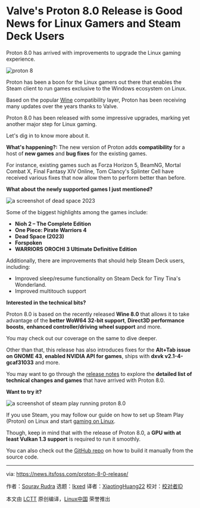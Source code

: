 [#]: subject: "Valve's Proton 8.0 Release is Good News for Linux Gamers and Steam Deck Users"
[#]: via: "https://news.itsfoss.com/proton-8-0-release/"
[#]: author: "Sourav Rudra https://news.itsfoss.com/author/sourav/"
[#]: collector: "lkxed"
[#]: translator: "XiaotingHuang22"
[#]: reviewer: " "
[#]: publisher: " "
[#]: url: " "

Valve's Proton 8.0 Release is Good News for Linux Gamers and Steam Deck Users
======

Proton 8.0 has arrived with improvements to upgrade the Linux gaming experience.

![proton 8][1]

Proton has been a boon for the Linux gamers out there that enables the Steam client to run games exclusive to the Windows ecosystem on Linux.

Based on the popular [Wine][2] compatibility layer, Proton has been receiving many updates over the years thanks to Valve.

Proton 8.0 has been released with some impressive upgrades, marking yet another major step for Linux gaming.

Let's dig in to know more about it.

**What's happening?:** The new version of Proton adds **compatibility** for a host of **new games** and **bug fixes** for the existing games.

For instance, existing games such as Forza Horizon 5, BeamNG, Mortal Combat X, Final Fantasy XIV Online, Tom Clancy's Splinter Cell have received various fixes that now allow them to perform better than before.

**What about the newly supported games I just mentioned?**

![a screenshot of dead space 2023][3]

Some of the biggest highlights among the games include:

- **Nioh 2 – The Complete Edition**
- **One Piece: Pirate Warriors 4**
- **Dead Space (2023)**
- **Forspoken**
- **WARRIORS OROCHI 3 Ultimate Definitive Edition**

Additionally, there are improvements that should help Steam Deck users, including:

- Improved sleep/resume functionality on Steam Deck for Tiny Tina's Wonderland.
- Improved multitouch support

**Interested in the technical bits?**

Proton 8.0 is based on the recently released **Wine 8.0** that allows it to take advantage of the **better WoW64 32-bit support**, **Direct3D performance boosts**, **enhanced controller/driving wheel support** and more.

You may check out our coverage on the same to dive deeper.

Other than that, this release has also introduces fixes for the **Alt+Tab issue on GNOME 43**, **enabled NVIDIA API for games**, ships with **dxvk v2.1-4-gcaf31033** and more.

You may want to go through the [release notes][4] to explore the **detailed list of technical changes and games** that have arrived with Proton 8.0.

**Want to try it?**

![a screenshot of steam play running proton 8.0][5]

If you use Steam, you may follow our guide on how to set up Steam Play (Proton) on Linux and start [gaming on Linux][6].

Though, keep in mind that with the release of Proton 8.0, a **GPU with at least Vulkan 1.3 support** is required to run it smoothly.

You can also check out the [GitHub repo][7] on how to build it manually from the source code.

--------------------------------------------------------------------------------

via: https://news.itsfoss.com/proton-8-0-release/

作者：[Sourav Rudra][a]
选题：[lkxed][b]
译者：[XiaotingHuang22](https://github.com/XiaotingHuang22)
校对：[校对者ID](https://github.com/校对者ID)

本文由 [LCTT](https://github.com/LCTT/TranslateProject) 原创编译，[Linux中国](https://linux.cn/) 荣誉推出

[a]: https://news.itsfoss.com/author/sourav/
[b]: https://github.com/lkxed/
[1]: https://news.itsfoss.com/content/images/size/w1304/2023/04/proton-8-0.png
[2]: https://www.winehq.org/?ref=news.itsfoss.com
[3]: https://news.itsfoss.com/content/images/2023/04/Proton_8.0_1.jpg
[4]: https://github.com/ValveSoftware/Proton/releases/tag/proton-8.0-1c?ref=news.itsfoss.com
[5]: https://news.itsfoss.com/content/images/2023/04/Proton_8.0_2-1.jpg
[6]: https://itsfoss.com/linux-gaming-guide/?ref=news.itsfoss.com
[7]: https://github.com/ValveSoftware/Proton?ref=news.itsfoss.com
